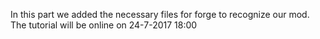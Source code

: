In this part we added the necessary files for forge to recognize our mod. The tutorial will be online on 24-7-2017 18:00